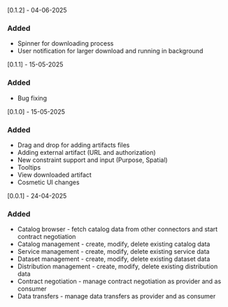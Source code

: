 [0.1.2] - 04-06-2025

### Added

- Spinner for downloading process
- User notification for larger download and running in background

[0.1.1] - 15-05-2025

### Added

- Bug fixing

[0.1.0] - 15-05-2025

### Added

- Drag and drop for adding artifacts files
- Adding external artifact (URL and authorization)
- New constraint support and input (Purpose, Spatial)
- Tooltips
- View downloaded artifact
- Cosmetic UI changes

[0.0.1] - 24-04-2025

### Added

- Catalog browser - fetch catalog data from other connectors and start contract negotiation
- Catalog management - create, modify, delete existing catalog data
- Service management - create, modify, delete existing service data
- Dataset management - create, modify, delete existing dataset data
- Distribution management - create, modify, delete existing distribution data
- Contract negotiation - manage contract negotiation as provider and as consumer
- Data transfers - manage data transfers as provider and as consumer
